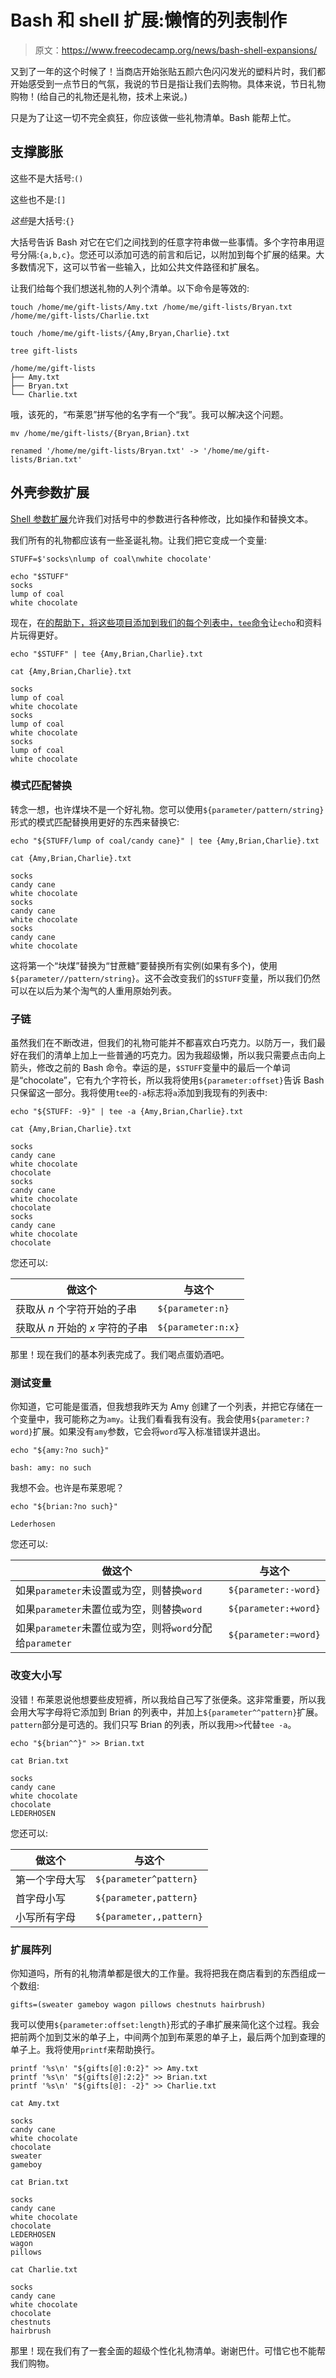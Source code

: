 # Bash 和 shell 扩展:懒惰的列表制作

> 原文：<https://www.freecodecamp.org/news/bash-shell-expansions/>

又到了一年的这个时候了！当商店开始张贴五颜六色闪闪发光的塑料片时，我们都开始感受到一点节日的气氛，我说的节日是指让我们去购物。具体来说，节日礼物购物！(给自己的礼物还是礼物，技术上来说。)

只是为了让这一切不完全疯狂，你应该做一些礼物清单。Bash 能帮上忙。

## 支撑膨胀

这些不是大括号:`()`

这些也不是:`[]`

*这些*是大括号:`{}`

大括号告诉 Bash 对它在它们之间找到的任意字符串做一些事情。多个字符串用逗号分隔:`{a,b,c}`。您还可以添加可选的前言和后记，以附加到每个扩展的结果。大多数情况下，这可以节省一些输入，比如公共文件路径和扩展名。

让我们给每个我们想送礼物的人列个清单。以下命令是等效的:

```
touch /home/me/gift-lists/Amy.txt /home/me/gift-lists/Bryan.txt /home/me/gift-lists/Charlie.txt
```

```
touch /home/me/gift-lists/{Amy,Bryan,Charlie}.txt
```

```
tree gift-lists

/home/me/gift-lists
├── Amy.txt
├── Bryan.txt
└── Charlie.txt
```

哦，该死的，“布莱恩”拼写他的名字有一个“我”。我可以解决这个问题。

```
mv /home/me/gift-lists/{Bryan,Brian}.txt

renamed '/home/me/gift-lists/Bryan.txt' -> '/home/me/gift-lists/Brian.txt'
```

## 外壳参数扩展

[Shell 参数扩展](https://www.gnu.org/software/bash/manual/html_node/Shell-Parameter-Expansion.html)允许我们对括号中的参数进行各种修改，比如操作和替换文本。

我们所有的礼物都应该有一些圣诞礼物。让我们把它变成一个变量:

```
STUFF=$'socks\nlump of coal\nwhite chocolate'

echo "$STUFF"
socks
lump of coal
white chocolate
```

现在，在[的帮助下，将这些项目添加到我们的每个列表中，`tee`命令](https://en.wikipedia.org/wiki/Tee_(command))让`echo`和资料片玩得更好。

```
echo "$STUFF" | tee {Amy,Brian,Charlie}.txt

cat {Amy,Brian,Charlie}.txt

socks
lump of coal
white chocolate
socks
lump of coal
white chocolate
socks
lump of coal
white chocolate
```

### 模式匹配替换

转念一想，也许煤块不是一个好礼物。您可以使用`${parameter/pattern/string}`形式的模式匹配替换用更好的东西来替换它:

```
echo "${STUFF/lump of coal/candy cane}" | tee {Amy,Brian,Charlie}.txt

cat {Amy,Brian,Charlie}.txt

socks
candy cane
white chocolate
socks
candy cane
white chocolate
socks
candy cane
white chocolate
```

这将第一个“块煤”替换为“甘蔗糖”要替换所有实例(如果有多个)，使用`${parameter//pattern/string}`。这不会改变我们的`$STUFF`变量，所以我们仍然可以在以后为某个淘气的人重用原始列表。

### 子链

虽然我们在不断改进，但我们的礼物可能并不都喜欢白巧克力。以防万一，我们最好在我们的清单上加上一些普通的巧克力。因为我超级懒，所以我只需要点击向上箭头，修改之前的 Bash 命令。幸运的是，`$STUFF`变量中的最后一个单词是“chocolate”，它有九个字符长，所以我将使用`${parameter:offset}`告诉 Bash 只保留这一部分。我将使用`tee`的`-a`标志将`a`添加到我现有的列表中:

```
echo "${STUFF: -9}" | tee -a {Amy,Brian,Charlie}.txt

cat {Amy,Brian,Charlie}.txt

socks
candy cane
white chocolate
chocolate
socks
candy cane
white chocolate
chocolate
socks
candy cane
white chocolate
chocolate
```

您还可以:

| 做这个 | 与这个 |
| --- | --- |
| 获取从 *n* 个字符开始的子串 | `${parameter:n}` |
| 获取从 *n* 开始的 *x* 字符的子串 | `${parameter:n:x}` |

那里！现在我们的基本列表完成了。我们喝点蛋奶酒吧。

### 测试变量

你知道，它可能是蛋酒，但我想我昨天为 Amy 创建了一个列表，并把它存储在一个变量中，我可能称之为`amy`。让我们看看我有没有。我会使用`${parameter:?word}`扩展。如果没有`amy`参数，它会将`word`写入标准错误并退出。

```
echo "${amy:?no such}"

bash: amy: no such
```

我想不会。也许是布莱恩呢？

```
echo "${brian:?no such}"

Lederhosen
```

您还可以:

| 做这个 | 与这个 |
| --- | --- |
| 如果`parameter`未设置或为空，则替换`word` | `${parameter:-word}` |
| 如果`parameter`未置位或为空，则替换`word` | `${parameter:+word}` |
| 如果`parameter`未置位或为空，则将`word`分配给`parameter` | `${parameter:=word}` |

### 改变大小写

没错！布莱恩说他想要些皮短裤，所以我给自己写了张便条。这非常重要，所以我会用大写字母将它添加到 Brian 的列表中，并加上`${parameter^^pattern}`扩展。`pattern`部分是可选的。我们只写 Brian 的列表，所以我用`>>`代替`tee -a`。

```
echo "${brian^^}" >> Brian.txt

cat Brian.txt

socks
candy cane
white chocolate
chocolate
LEDERHOSEN
```

您还可以:

| 做这个 | 与这个 |
| --- | --- |
| 第一个字母大写 | `${parameter^pattern}` |
| 首字母小写 | `${parameter,pattern}` |
| 小写所有字母 | `${parameter,,pattern}` |

### 扩展阵列

你知道吗，所有的礼物清单都是很大的工作量。我将把我在商店看到的东西组成一个数组:

```
gifts=(sweater gameboy wagon pillows chestnuts hairbrush)
```

我可以使用`${parameter:offset:length}`形式的子串扩展来简化这个过程。我会把前两个加到艾米的单子上，中间两个加到布莱恩的单子上，最后两个加到查理的单子上。我将使用`printf`来帮助换行。

```
printf '%s\n' "${gifts[@]:0:2}" >> Amy.txt
printf '%s\n' "${gifts[@]:2:2}" >> Brian.txt
printf '%s\n' "${gifts[@]: -2}" >> Charlie.txt
```

```
cat Amy.txt

socks
candy cane
white chocolate
chocolate
sweater
gameboy

cat Brian.txt

socks
candy cane
white chocolate
chocolate
LEDERHOSEN
wagon
pillows

cat Charlie.txt

socks
candy cane
white chocolate
chocolate
chestnuts
hairbrush
```

那里！现在我们有了一套全面的超级个性化礼物清单。谢谢巴什。可惜它也不能帮我们购物。